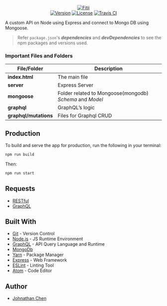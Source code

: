 <p align="center">
  <a href="https://raw.githubusercontent.com/johnathanachen/Fitii/master/docs/logo.png"><img src= width="300" alt="Fitii"></img></a>
  <br>
  <a href="#"><img src="https://img.shields.io/badge/npm-v1.4.5-42b983.svg" alt="Version"></a>
  <a href="#"><img src="https://img.shields.io/badge/license-MIT-blue.svg" alt="License"></a>
  <a href="#"><img src="https://img.shields.io/badge/build-passing-brightgreen.svg" alt="Travis CI"></a>
</p>

A custom API on Node using Express and connect to Mongo DB using Mongoose.

> Refer `package.json`'s ***dependencies*** and ***devDependencies*** to see the npm packages and versions used.

### Important Files and Folders

|File/Folder|Description|
|-----------|-----------|
|**index.html**| The main file|
|**server**| Express Server|
|**mongoose**| Folder related to Mongoose(mongodb) *Schema* and *Model*|
|**graphql**| GraphQL’s logic |
|**graphql/mutations**| Files for Graphql CRUD |


## Production
To build and serve the app for production, run the following in your terminal:
```bash
npm run build
```
Then:
```bash
npm run start
```

## Requests
- [RESTful][]
- [GraphQL][]


## Built With
- [Git](https://git-scm.com/) - Version Control
- [Node.js](https://nodejs.org/) - JS Runtime Environment
- [GraphQL](http://graphql.org/) - API Query Language and Runtime
- [MongoDb](https://www.mongodb.com/download-center#community)
- [Yarn](https://yarnpkg.com) - Package Manager
- [Express](https://expressjs.com/en/starter/installing.html) - Web Framework
- [ESLint](https://eslint.org/) - Linting Tool
- [Atom](https://atom.io//) - Code Editor


## Author
* [Johnathan Chen](https://github.com/johnathanachen)


[RESTful]: /Explore-Auth-Api/documentation/graphql/
[GraphQL]: /Explore-Auth-Api/documentation/graphql/
